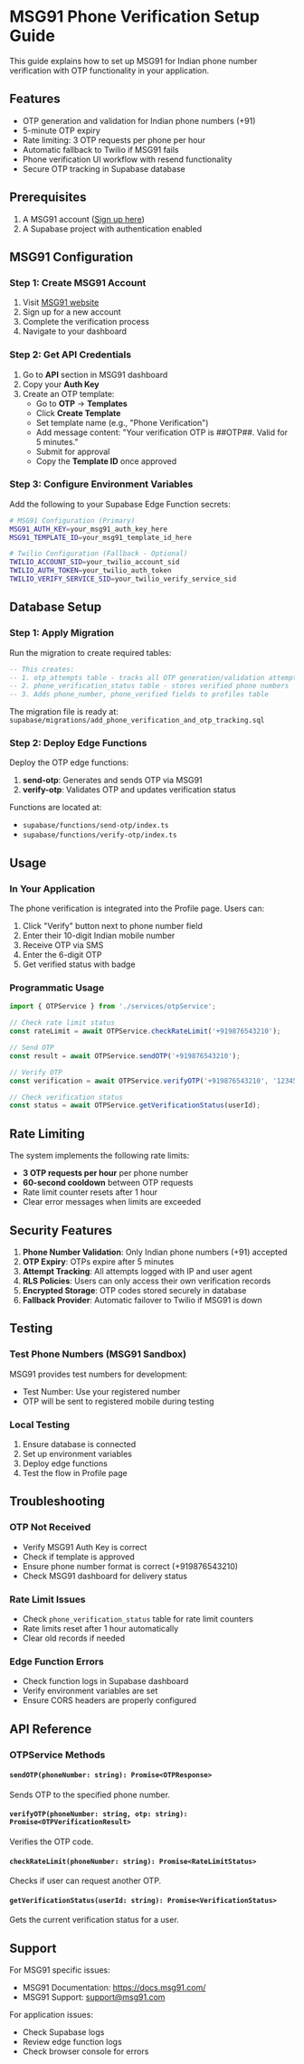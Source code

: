 # MSG91 Phone Verification Setup Guide

This guide explains how to set up MSG91 for Indian phone number verification with OTP functionality in your application.

## Features

- OTP generation and validation for Indian phone numbers (+91)
- 5-minute OTP expiry
- Rate limiting: 3 OTP requests per phone per hour
- Automatic fallback to Twilio if MSG91 fails
- Phone verification UI workflow with resend functionality
- Secure OTP tracking in Supabase database

## Prerequisites

1. A MSG91 account ([Sign up here](https://msg91.com/))
2. A Supabase project with authentication enabled

## MSG91 Configuration

### Step 1: Create MSG91 Account

1. Visit [MSG91 website](https://msg91.com/)
2. Sign up for a new account
3. Complete the verification process
4. Navigate to your dashboard

### Step 2: Get API Credentials

1. Go to **API** section in MSG91 dashboard
2. Copy your **Auth Key**
3. Create an OTP template:
   - Go to **OTP** → **Templates**
   - Click **Create Template**
   - Set template name (e.g., "Phone Verification")
   - Add message content: "Your verification OTP is ##OTP##. Valid for 5 minutes."
   - Submit for approval
   - Copy the **Template ID** once approved

### Step 3: Configure Environment Variables

Add the following to your Supabase Edge Function secrets:

```bash
# MSG91 Configuration (Primary)
MSG91_AUTH_KEY=your_msg91_auth_key_here
MSG91_TEMPLATE_ID=your_msg91_template_id_here

# Twilio Configuration (Fallback - Optional)
TWILIO_ACCOUNT_SID=your_twilio_account_sid
TWILIO_AUTH_TOKEN=your_twilio_auth_token
TWILIO_VERIFY_SERVICE_SID=your_twilio_verify_service_sid
```

## Database Setup

### Step 1: Apply Migration

Run the migration to create required tables:

```sql
-- This creates:
-- 1. otp_attempts table - tracks all OTP generation/validation attempts
-- 2. phone_verification_status table - stores verified phone numbers
-- 3. Adds phone_number, phone_verified fields to profiles table
```

The migration file is ready at:
`supabase/migrations/add_phone_verification_and_otp_tracking.sql`

### Step 2: Deploy Edge Functions

Deploy the OTP edge functions:

1. **send-otp**: Generates and sends OTP via MSG91
2. **verify-otp**: Validates OTP and updates verification status

Functions are located at:
- `supabase/functions/send-otp/index.ts`
- `supabase/functions/verify-otp/index.ts`

## Usage

### In Your Application

The phone verification is integrated into the Profile page. Users can:

1. Click "Verify" button next to phone number field
2. Enter their 10-digit Indian mobile number
3. Receive OTP via SMS
4. Enter the 6-digit OTP
5. Get verified status with badge

### Programmatic Usage

```typescript
import { OTPService } from './services/otpService';

// Check rate limit status
const rateLimit = await OTPService.checkRateLimit('+919876543210');

// Send OTP
const result = await OTPService.sendOTP('+919876543210');

// Verify OTP
const verification = await OTPService.verifyOTP('+919876543210', '123456');

// Check verification status
const status = await OTPService.getVerificationStatus(userId);
```

## Rate Limiting

The system implements the following rate limits:

- **3 OTP requests per hour** per phone number
- **60-second cooldown** between OTP requests
- Rate limit counter resets after 1 hour
- Clear error messages when limits are exceeded

## Security Features

1. **Phone Number Validation**: Only Indian phone numbers (+91) accepted
2. **OTP Expiry**: OTPs expire after 5 minutes
3. **Attempt Tracking**: All attempts logged with IP and user agent
4. **RLS Policies**: Users can only access their own verification records
5. **Encrypted Storage**: OTP codes stored securely in database
6. **Fallback Provider**: Automatic failover to Twilio if MSG91 is down

## Testing

### Test Phone Numbers (MSG91 Sandbox)

MSG91 provides test numbers for development:

- Test Number: Use your registered number
- OTP will be sent to registered mobile during testing

### Local Testing

1. Ensure database is connected
2. Set up environment variables
3. Deploy edge functions
4. Test the flow in Profile page

## Troubleshooting

### OTP Not Received

- Verify MSG91 Auth Key is correct
- Check if template is approved
- Ensure phone number format is correct (+919876543210)
- Check MSG91 dashboard for delivery status

### Rate Limit Issues

- Check `phone_verification_status` table for rate limit counters
- Rate limits reset after 1 hour automatically
- Clear old records if needed

### Edge Function Errors

- Check function logs in Supabase dashboard
- Verify environment variables are set
- Ensure CORS headers are properly configured

## API Reference

### OTPService Methods

#### `sendOTP(phoneNumber: string): Promise<OTPResponse>`
Sends OTP to the specified phone number.

#### `verifyOTP(phoneNumber: string, otp: string): Promise<OTPVerificationResult>`
Verifies the OTP code.

#### `checkRateLimit(phoneNumber: string): Promise<RateLimitStatus>`
Checks if user can request another OTP.

#### `getVerificationStatus(userId: string): Promise<VerificationStatus>`
Gets the current verification status for a user.

## Support

For MSG91 specific issues:
- MSG91 Documentation: https://docs.msg91.com/
- MSG91 Support: support@msg91.com

For application issues:
- Check Supabase logs
- Review edge function logs
- Check browser console for errors
